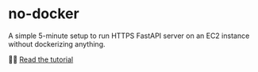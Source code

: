 # no-docker

A simple 5-minute setup to run HTTPS FastAPI server on an EC2 instance
without dockerizing anything.

💁‍♀️ [Read the tutorial][1]

[1]: https://pancy.medium.com/running-a-https-python-server-on-ec2-in-5-minutes-6c1f0444a0cf